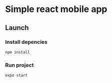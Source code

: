 # Simple react mobile app

## Launch

### Install depencies

```bash
npm install
```

### Run project

```bash
expo start
```


